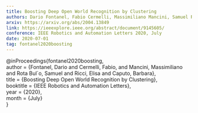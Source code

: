 ```yaml
---
title: Boosting Deep Open World Recognition by Clustering
authors: Dario Fontanel, Fabio Cermelli, Massimiliano Mancini, Samuel Rota Bulò, Elisa Ricci, Barbara Caputo
arxiv: https://arxiv.org/abs/2004.13849
link: https://ieeexplore.ieee.org/abstract/document/9145605/
conference: IEEE Robotics and Automation Letters 2020, July
date: 2020-07-01
tag: fontanel2020boosting
---
```

@inProceedings{fontanel2020boosting,  
 author = {Fontanel, Dario and Cermelli, Fabio, and Mancini, Massimiliano and Rota Bul\`o, Samuel and Ricci, Elisa and Caputo, Barbara},  
 title  = {Boosting Deep Open World Recognition by Clustering},  
 booktitle = {IEEE Robotics and Automation Letters},  
 year      = {2020},  
 month     = {July}  
}
